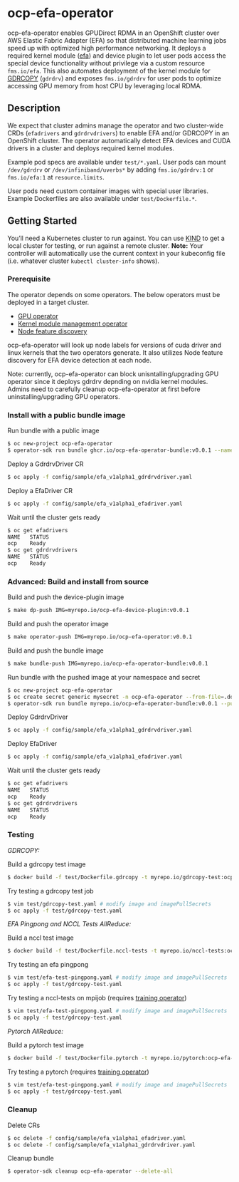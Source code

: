 # ocp-efa-operator

ocp-efa-operator enables GPUDirect RDMA in an OpenShift cluster over AWS Elastic Fabric Adapter (EFA) so that distributed machine learning jobs speed up with optimized high performance networking. It deploys a required kernel module ([efa](https://github.com/amzn/amzn-drivers/tree/master/kernel/linux/efa)) and device plugin to let user pods access the special device functionality without privilege via a custom resource `fms.io/efa`. This also automates deployment of the kernel module for [GDRCOPY](https://github.com/NVIDIA/gdrcopy) (`gdrdrv`) and exposes `fms.io/gdrdrv` for user pods to optimize accessing GPU memory from host CPU by leveraging local RDMA.

## Description

We expect that cluster admins manage the operator and two cluster-wide CRDs (`efadrivers` and `gdrdrvdrivers`) to enable EFA and/or GDRCOPY in an OpenShift cluster.
The operator automatically detect EFA devices and CUDA drivers in a cluster and deploys required kernel modules.

Example pod specs are available under `test/*.yaml`. User pods can mount `/dev/gdrdrv` or `/dev/infiniband/uverbs*` by adding `fms.io/gdrdrv:1` or `fms.io/efa:1` at `resource.limits`.

User pods need custom container images with special user libraries.
Example Dockerfiles are also available under `test/Dockerfile.*`.

## Getting Started
You’ll need a Kubernetes cluster to run against. You can use [KIND](https://sigs.k8s.io/kind) to get a local cluster for testing, or run against a remote cluster.
**Note:** Your controller will automatically use the current context in your kubeconfig file (i.e. whatever cluster `kubectl cluster-info` shows).

### Prerequisite

The operator depends on some operators. The below operators must be deployed in a target cluster.

+ [GPU operator](https://github.com/NVIDIA/gpu-operator)
+ [Kernel module management operator](https://github.com/kubernetes-sigs/kernel-module-management)
+ [Node feature discovery](https://github.com/openshift/node-feature-discovery)

ocp-efa-operator will look up node labels for versions of cuda driver and linux kernels that the two operators generate.
It also utilizes Node feature discovery for EFA device detection at each node.

Note: currently, ocp-efa-operator can block unisntalling/upgrading GPU operator since it deploys gdrdrv depnding on nvidia kernel modules.
Admins need to carefully cleanup ocp-efa-operator at first before uninstalling/upgrading GPU operators.


### Install with a public bundle image

Run bundle with a public image
```bash
$ oc new-project ocp-efa-operator
$ operator-sdk run bundle ghcr.io/ocp-efa-operator-bundle:v0.0.1 --namespace ocp-efa-operator
```

Deploy a GdrdrvDriver CR
```bash
$ oc apply -f config/sample/efa_v1alpha1_gdrdrvdriver.yaml
```

Deploy a EfaDriver CR
```bash
$ oc apply -f config/sample/efa_v1alpha1_efadriver.yaml
```

Wait until the cluster gets ready
```bash
$ oc get efadrivers
NAME   STATUS
ocp    Ready
$ oc get gdrdrvdrivers
NAME   STATUS
ocp    Ready
```

### Advanced: Build and install from source

Build and push the device-plugin image
```bash
$ make dp-push IMG=myrepo.io/ocp-efa-device-plugin:v0.0.1
```

Build and push the operator image
```bash
$ make operator-push IMG=myrepo.io/ocp-efa-operator:v0.0.1
```

Build and push the bundle image
```bash
$ make bundle-push IMG=myrepo.io/ocp-efa-operator-bundle:v0.0.1
```

Run bundle with the pushed image at your namespace and secret
```bash
$ oc new-project ocp-efa-operator
$ oc create secret generic mysecret -n ocp-efa-operator --from-file=.dockerconfigfile=my.docker.config --type=kubernetes.io/dockerconfigjson
$ operator-sdk run bundle myrepo.io/ocp-efa-operator-bundle:v0.0.1 --pull-secret-name mysecret --namespace ocp-efa-operator
```

Deploy GdrdrvDriver
```bash
$ oc apply -f config/sample/efa_v1alpha1_gdrdrvdriver.yaml
```

Deploy EfaDriver
```bash
$ oc apply -f config/sample/efa_v1alpha1_efadriver.yaml
```

Wait until the cluster gets ready
```bash
$ oc get efadrivers
NAME   STATUS
ocp    Ready
$ oc get gdrdrvdrivers
NAME   STATUS
ocp    Ready
```

### Testing

*GDRCOPY:*

Build a gdrcopy test image
```bash
$ docker build -f test/Dockerfile.gdrcopy -t myrepo.io/gdrcopy-test:ocp-efa-v0.0.1 ./test
```

Try testing a gdrcopy test job
```bash
$ vim test/gdrcopy-test.yaml # modify image and imagePullSecrets
$ oc apply -f test/gdrcopy-test.yaml
```

*EFA Pingpong and NCCL Tests AllReduce:*

Build a nccl test image
```bash
$ docker build -f test/Dockerfile.nccl-tests -t myrepo.io/nccl-tests:ocp-efa-v0.0.1 ./test
```

Try testing an efa pingpong
```bash
$ vim test/efa-test-pingpong.yaml # modify image and imagePullSecrets
$ oc apply -f test/gdrcopy-test.yaml
```

Try testing a nccl-tests on mpijob (requires [training operator](https://github.com/kubeflow/training-operator))
```bash
$ vim test/efa-test-pingpong.yaml # modify image and imagePullSecrets
$ oc apply -f test/gdrcopy-test.yaml
```

*Pytorch AllReduce:*

Build a pytorch test image
```bash
$ docker build -f test/Dockerfile.pytorch -t myrepo.io/pytorch:ocp-efa-v0.0.1 ./test
```

Try testing a pytorch (requires [training operator](https://github.com/kubeflow/training-operator))
```bash
$ vim test/efa-test-pingpong.yaml # modify image and imagePullSecrets
$ oc apply -f test/gdrcopy-test.yaml
```

### Cleanup

Delete CRs
```bash
$ oc delete -f config/sample/efa_v1alpha1_efadriver.yaml
$ oc delete -f config/sample/efa_v1alpha1_gdrdrvdriver.yaml
```

Cleanup bundle
```bash
$ operator-sdk cleanup ocp-efa-operator --delete-all
```
